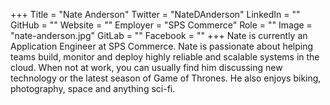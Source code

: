 +++
Title = "Nate Anderson"
Twitter = "NateDAnderson"
LinkedIn = ""
GitHub = ""
Website = ""
Employer = "SPS Commerce"
Role = ""
Image = "nate-anderson.jpg"
GitLab = ""
Facebook = ""
+++
Nate is currently an Application Engineer at SPS Commerce. Nate is passionate about helping teams build, monitor and deploy highly reliable and scalable systems in the cloud. When not at work, you can usually find him discussing new technology or the latest season of Game of Thrones. He also enjoys biking, photography, space and anything sci-fi.
